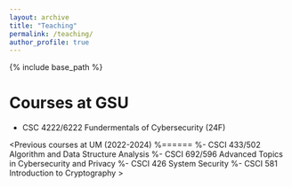 ```yaml
---
layout: archive
title: "Teaching"
permalink: /teaching/
author_profile: true
---
```


{% include base_path %}

Courses at GSU
======
- CSC 4222/6222 Fundermentals of Cybersecurity (24F)


<Previous courses at UM (2022-2024)
%======
%- CSCI 433/502 Algorithm and Data Structure Analysis
%- CSCI 692/596 Advanced Topics in Cybersecurity and Privacy
%- CSCI 426 System Security
%- CSCI 581 Introduction to Cryptography >
